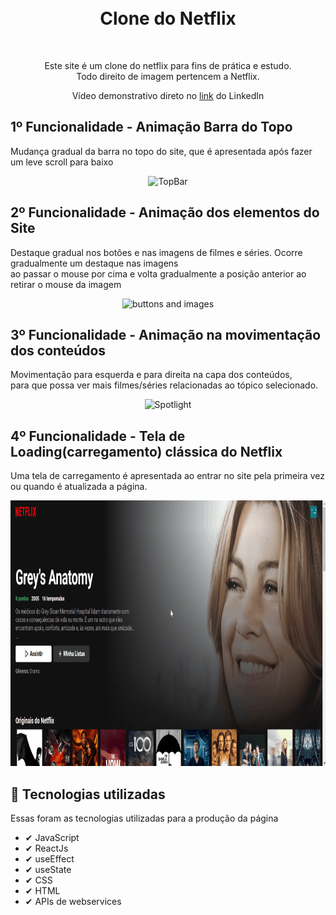 <h1 align="center">
<br>
 Clone do Netflix
 <br>
</h1>
 <br>
 <p align="center">Este site é um clone do netflix para fins de prática e estudo.<br> Todo direito de imagem pertencem a Netflix.</p>
  <p align="center">Vídeo demonstrativo direto no <a href="https://www.linkedin.com/feed/update/urn:li:activity:6806766677452238848/" target="_blank">link</a> do LinkedIn</p>

## 1º Funcionalidade - Animação Barra do Topo
<p>Mudança gradual da barra no topo do site, que é apresentada após fazer um leve scroll para baixo</p>
<div align="center">
<img src="./gifs/GifTopbarNetflix.gif" alt="TopBar" height="425">
</div>

## 2º Funcionalidade - Animação dos elementos do Site
<p>Destaque gradual nos botões e nas imagens de filmes e séries. Ocorre gradualmente um destaque nas imagens<br> ao passar o mouse por cima e volta gradualmente a posição anterior ao retirar o mouse da imagem</p>
<div align="center">
<img src="./gifs/buttonsAndImage.gif" alt="buttons and images" height="425">
</div>

## 3º Funcionalidade - Animação na movimentação dos conteúdos
<p>Movimentação para esquerda e para direita na capa dos conteúdos,<br> para que possa ver mais filmes/séries relacionadas ao tópico selecionado.</p>
<div align="center">
<img src="./gifs/DestaquesMovieAndSeries.gif" alt="Spotlight" height="425">
</div>


## 4º Funcionalidade - Tela de Loading(carregamento) clássica do Netflix
<p>Uma tela de carregamento é apresentada ao entrar no site pela primeira vez<br> ou quando é atualizada a página.</p>
<div align="center">
<img src="./gifs/Loading.gif" alt="Loading" height="425">
</div>

## 🚀 Tecnologias utilizadas
Essas foram as tecnologias utilizadas para a produção da página

- ✔ JavaScript
- ✔ ReactJs
- ✔ useEffect
- ✔ useState
- ✔ CSS
- ✔ HTML
- ✔ APIs de webservices
